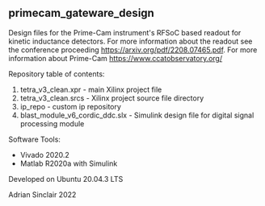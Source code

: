 ## primecam_gateware_design
Design files for the Prime-Cam instrument's RFSoC based readout for kinetic inductance detectors. For more information about the readout see the conference proceeding https://arxiv.org/pdf/2208.07465.pdf. For more information about Prime-Cam https://www.ccatobservatory.org/

Repository table of contents:
1. tetra_v3_clean.xpr - main Xilinx project file 
2. tetra_v3_clean.srcs - Xilinx project source file directory
3. ip_repo - custom ip repository  
4. blast_module_v6_cordic_ddc.slx - Simulink design file for digital signal processing module  

Software Tools:
- Vivado 2020.2
- Matlab R2020a with Simulink

Developed on Ubuntu 20.04.3 LTS

Adrian Sinclair 2022
